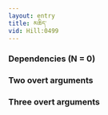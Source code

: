 ```yaml
---
layout: entry
title: མཆིད་
vid: Hill:0499
---
```

### Dependencies (N = 0)


### Two overt arguments


### Three overt arguments
